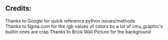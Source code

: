 Credits:
-----------------
Thanks to Google for quick reference python issues/methods  
Thanks to figma.com for the rgb values of colors bc a lot of cmu_graphic's builtin ones are crap
Thanks to <a herf="https://media.istockphoto.com/id/1219629037/vector/illustration-of-brick-wall-background-texture.jpg?b=1&s=612x612&w=0&k=20&c=UDk-cTa_yTv80o4oSINLH7siXTV-fF_lw07DXf9NXXY=">Brick Wall Picture</a> for the background